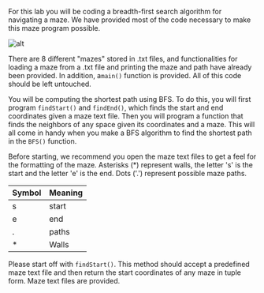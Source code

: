 <!--title={BFS-Maze}-->

<!--concepts={lists.mdx,for_loops.mdx}-->

<!--badges={Python:50}-->

For this lab you will be coding a breadth-first search algorithm for navigating a maze. We have provided most of the code necessary to make this maze program possible. 

![alt]( https://encrypted-tbn0.gstatic.com/images?q=tbn%3AANd9GcTDXGVdjacVFpMkHadepY_3y_sN2LOntK5qyHOpMc3bkH9j0L7J )

There are 8 different "mazes" stored in .txt files, and functionalities for loading a maze from a .txt file and printing the maze and path have already been provided. In addition, a`main()` function is provided. All of this code should be left untouched. 

You will be computing the shortest path using BFS. To do this, you will first program `findStart()` and `findEnd()`, which finds the start and end coordinates given a maze text file. Then you will program a function that finds the neighbors of any space given its coordinates and a maze. This will all come in handy when you make a BFS algorithm to find the shortest path in the `BFS()` function. 

Before starting, we recommend you open the maze text files to get a feel for the formatting of the maze. Asterisks (*) represent walls, the letter 's' is the start and the letter 'e' is the end. Dots ('.') represent possible maze paths. 

| Symbol | Meaning |
| ------ | ------- |
| s      | start   |
| e      | end     |
| .      | paths   |
| *      | Walls   |



Please start off with `findStart()`. This method should accept a predefined maze text file and then return the start coordinates of any maze in tuple form. Maze text files are provided. 

